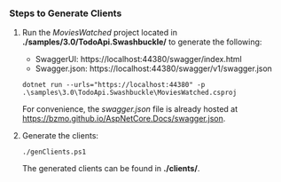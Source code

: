 ### Steps to Generate Clients
1. Run the _MoviesWatched_ project located in __./samples/3.0/TodoApi.Swashbuckle/__ to generate the following:
    - SwaggerUI: https://localhost:44380/swagger/index.html
    - Swagger.json: https://localhost:44380/swagger/v1/swagger.json
    
    
    ```
    dotnet run --urls="https://localhost:44380" -p .\samples\3.0\TodoApi.Swashbuckle\MoviesWatched.csproj
    ```
    For convenience, the _swagger.json_ file is already hosted at https://bzmo.github.io/AspNetCore.Docs/swagger.json.
2. Generate the clients:
    ```
    ./genClients.ps1
    ```
    The generated clients can be found in __./clients/__.
